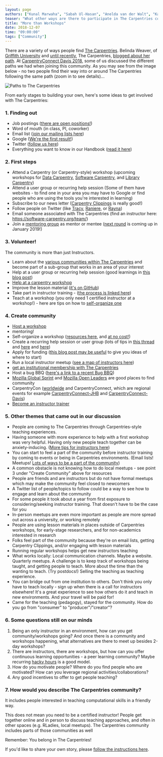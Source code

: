 ```yaml
---
layout: page
authors: ["Kunal Marwaha", "Sabah Ul-Hasan", "Anelda van der Walt", "Karen Word", "Hao Ye", "Tracy Teal"]
teaser: "What other ways are there to participate in The Carpentries community?"
title: "More than Workshops"
date: 2018-12-07
time: "09:00:00"
tags: ["Community"]
---
```


There are a variety of ways people find [The Carpentries](https://carpentries.org). Belinda Weaver, of [Griffith University](https://au.linkedin.com/in/belinda-weaver-8525526) and [until recently](https://carpentries.org/blog/2018/09/thank-you-belinda/), The Carpentries, [blogged about her path](https://carpentries.org/blog/2018/09/my-carpentries-pathway/). At [CarpentryConnect Davis 2018](http://ivory.idyll.org/dibsi/CarpentryConWest.html), some of us discussed the different paths we had when joining this community. As you may see from the image below - no two people find their way into or around The Carpentries following the same path (zoom in to see details)...

![Paths to The Carpentries](https://lh3.googleusercontent.com/1dtCQCjR0CeHpZG40jvtq5m_hBEpskW_bH7oRzIwanPF5AXlAcXUoKhDYJgTkK9Ak8Q4fPmo-QgEk76MEyNYZ_WlF8epWzYLnRH1Zx7DWtjjccrnZhe1llDBiWmTVkpBtpk1JNdC4Q=w4800)

From early stages to building your own, here's some ideas to get involved with The Carpentries:

### 1. Finding out
* Job postings ([there are open positions!](https://carpentries.org/jobs/))
* Word of mouth (in class, PI, coworker)
* Email list ([join our mailing lists here](https://docs.carpentries.org/topic_folders/communications/slack-and-email.html))
* Google ([We're the first result!](https://www.google.com/search?q=the+carpentries))
* Twitter ([follow us here](https://twitter.com/thecarpentries))
* Everything you want to know in our Handbook ([read it here](https://docs.carpentries.org/))

### 2. First steps
* Attend a Carpentry (or Carpentry-style) workshop (upcoming workshops for [Data Carpentry](https://datacarpentry.org/workshops-upcoming/), [Software Carpentry](https://software-carpentry.org/workshops/), and [Library Carpentry](https://librarycarpentry.org/upcoming_workshops/))
* Attend a user group or recurring help session (Some of them have websites - to find one in your area you may have to Google or find people who are using the tools you're interested in learning)
* Subscribe to our news letter ([Carpentry Clippings](https://carpentries.org/newsletter/) is really good!)
* Follow people on Twitter (like [Tracy](https://twitter.com/tracykteal), [Raniere](https://twitter.com/rgaiacs), or [Rayna](https://twitter.com/raynamharris))
* Email someone associated with The Carpentries (find an instructor here: https://software-carpentry.org/team/)
* Join a [mentoring group](https://github.com/carpentries/instructor-development/blob/master/mentoring-groups/program-outline.md) as mentor or mentee ([next round](https://github.com/carpentries/instructor-development/blob/master/mentoring-groups/2018-2019-schedule.md) is coming up in January 2019!)

### 3. Volunteer! 
The community is more than just Instructors.
* Learn about the [various communities within The Carpentries](https://carpentries.org/volunteer/) and become part of a sub-group that works in an area of your interest
* Help at a user group or recurring help session (good learnings in [this blog post](https://software-carpentry.org/blog/2014/11/users-groups-for-ongoing-learning.html))
* [Help at a carpentry workshop](https://docs.carpentries.org/topic_folders/hosts_instructors/hosts_instructors_checklist.html#helper-checklist)
* Improve the lesson material ([it's on GitHub](https://github.com/swcarpentry/git-novice))
* Take part in instructor training - ([the process is linked here](https://carpentries.org/become-instructor/))
* Teach at a workshop (you only need 1 certified instructor at a workshop!) - here are tips on how to [self-organize one](https://docs.carpentries.org/topic_folders/hosts_instructors/hosts_instructors_checklist.html#host-checklist) 

### 4. Create community
* [Host a workshop](https://docs.carpentries.org/topic_folders/hosts_instructors/hosts_instructors_checklist.html#host-checklist)
* mentoring!
* Self-organize a workshop ([resources here](https://software-carpentry.org/blog/2016/08/workshop-resources.html), and [at no cost!](https://carpentries.org/blog/2018/07/executive-council-drop-fee-motion/))
* Create a recurring help session or user group (lots of tips in [this thread](https://carpentries.topicbox.com/groups/discuss/Tec4f62b8959dc111/hosting-a-code-in) and [here](https://mozillascience.github.io/study-group-orientation/) and [here](https://github.com/amandamiotto/HackyHourHandbook))
* Apply for funding ([this blog post may be useful](https://software-carpentry.org/blog/2018/04/workshops-limited-budget.html) to give you ideas of where to start)
* Run a local instructor meetup ([see a map of instructors here](https://carpentries.org/instructors-map/))
* [get an institutional membership with The Carpentries](https://carpentries.org/membership/)
* Host a bug BBQ ([here's a link to a recent Bug BBQ](https://software-carpentry.org/blog/2018/03/bug-bbq.html))
* [Mozilla Global Sprint](https://foundation.mozilla.org/en/opportunity/global-sprint/) and [Mozilla Open Leaders](https://foundation.mozilla.org/en/opportunity/mozilla-open-leaders/) are good places to find community
* CarpentryCon ([worldwide](http://www.carpentrycon.org/) and CarpentryConnect, which are regional events for example [CarpentryConnect-JHB](http://carpentryconnectza.org) and [CarpentryConnect-Davis](http://ivory.idyll.org/dibsi/CarpentryConWest.html))
* [Become an instructor trainer](https://docs.carpentries.org/topic_folders/instructor_training/trainers_training.html)


### 5. Other themes that came out in our discussion
* People are coming to The Carpentries through Carpentries-style teaching experiences.
* Having someone with more experience to help with a first workshop was very helpful. Having only new people teach together can be anxiety-inducing. ([More tips for instructors here](https://docs.carpentries.org/topic_folders/hosts_instructors/instructor_tips.html))
* You can start to feel a part of the community before instructor training by coming to events or being in Carpentries environments. (Email lists! Meetups! [Lots of ways to be a part of the community](https://carpentries.org/community/))
* A common obstacle is not knowing how to do local meetups - see point 3 under "Create Community" above for resources
* People are friends and are instructors but do not have formal meetups which may make the community feel closed to newcomers
* A Twitter list of people/topics to follow could be a way to see how to engage and learn about the community
* For some people it took about a year from first exposure to considering/seeking instructor training. That doesn't have to be the case for you
* In-person meetups are even more important as people are more spread out across a university, or working remotely
* People are using lesson materials in places outside of Carpentries workshops, for early-stage researchers, and for non-academics interested in research
* Folks feel part of the community because they're on email lists, getting Carpentry Clippings, and/or engaging with lesson materials
* Running regular workshops helps get new instructors teaching
* What works locally: Local communication channels. Maybe a website. Quarterly meetups. A challenge is to keep track of workshops being taught, and getting people to teach. More about the time than the wanting to teach. (Try postdocs!) Selling the teaching as teaching experience.
* You can bridge out from one institution to others. Don't think you only have to teach locally - sign up when there is a call for instructors elsewhere! It's a great experience to see how others do it and teach in new environments. And your travel will be paid for!
* Came for the teaching (pedagogy), stayed for the community. How do you go from "consumer" to "producer"/"creator"?


### 6. Some questions still on our minds
1. Being an only instructor in an environment, how can you get community/workshops going? And once there is a community and workshops happening, what alternatives are there to meet up besides 2-day workshops?
2. There are instructors, there are workshops, but how can you offer continuous learning opportunities - a peer learning community? Maybe recurring [hacky hours](https://hackyhour.github.io/) is a good model.
3. How do you motivate people? Where do you find people who are motivated? How can you leverage regional activities/collaborations?
4. Any good incentives to offer to get people teaching?

### 7. How would you describe The Carpentries community?
It includes people interested in teaching computational skills in a friendly way. 

This does not mean you need to be a certified instructor! People get together online and in person to discuss teaching approaches, and often in other spaces (e.g. RLadies, local meetups). The Carpentries community includes parts of those communities as well

Remember: You belong in The Carpentries!

If you'd like to share your own story, please [follow the instructions here](https://docs.carpentries.org/topic_folders/communications/submit_blog_post.html).
